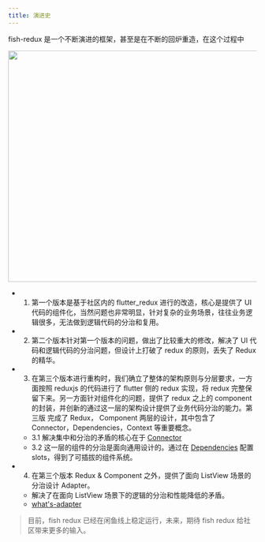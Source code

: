 ```yaml
---
title: 演进史
---
```


fish-redux 是一个不断演进的框架，甚至是在不断的回炉重造，在这个过程中

<img src="https://img.alicdn.com/tfs/TB1aeJELpzqK1RjSZFCXXbbxVXa-1794-938.png" width="897px" height="469px">

-   1. 第一个版本是基于社区内的 flutter_redux 进行的改造，核心是提供了 UI 代码的组件化，当然问题也非常明显，针对复杂的业务场景，往往业务逻辑很多，无法做到逻辑代码的分治和复用。

-   2. 第二个版本针对第一个版本的问题，做出了比较重大的修改，解决了 UI 代码和逻辑代码的分治问题，但设计上打破了 redux 的原则，丢失了 Redux 的精华。

-   3. 在第三个版本进行重构时，我们确立了整体的架构原则与分层要求，一方面按照 reduxjs 的代码进行了 flutter 侧的 redux 实现，将 redux 完整保留下来。另一方面针对组件化的问题，提供了 redux 之上的 component 的封装，并创新的通过这一层的架构设计提供了业务代码分治的能力。第三版 完成了 Redux， Component 两层的设计，其中包含了 Connector，Dependencies，Context 等重要概念。

    -   3.1 解决集中和分治的矛盾的核心在于 [Connector](what's-connector.md)
    -   3.2 这一层的组件的分治是面向通用设计的。通过在 [Dependencies](dependencies-cn.md) 配置 slots，得到了可插拔的组件系统。

-   4. 在第三个版本 Redux & Component 之外，提供了面向 ListView 场景的分治设计 Adapter。
    -   解决了在面向 ListView 场景下的逻辑的分治和性能降低的矛盾。
    -   [what's-adapter](what's-adapter.md)

> 目前，fish redux 已经在闲鱼线上稳定运行，未来，期待 fish redux 给社区带来更多的输入。
